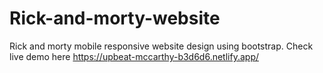 # Rick-and-morty-website
Rick and morty mobile responsive website design using bootstrap. Check live demo here https://upbeat-mccarthy-b3d6d6.netlify.app/
